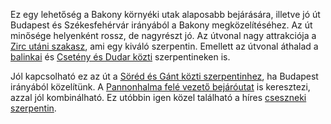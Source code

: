 Ez egy lehetőség a Bakony környéki utak alaposabb bejárására, illetve jó út Budapest és Székesfehérvár irányából a Bakony megközelítéséhez. Az út minősége helyenként rossz, de nagyrészt jó. Az útvonal nagy attrakciója a [Zirc utáni szakasz](#8301), ami egy kiváló szerpentin. Emellett az útvonal áthalad a [balinkai](#Balinka) és [Csetény és Dudar közti](#CsetenyDudar) szerpentineken is.

Jól kapcsolható ez az út a [Söréd és Gánt közti szerpentinhez](#SoredGant), ha Budapest irányából közelítünk. A [Pannonhalma felé vezető bejáróutat](#PannonBakony) is keresztezi, azzal jól kombinálható. Ez utóbbin igen közel található a híres [cseszneki szerpentin](#82).